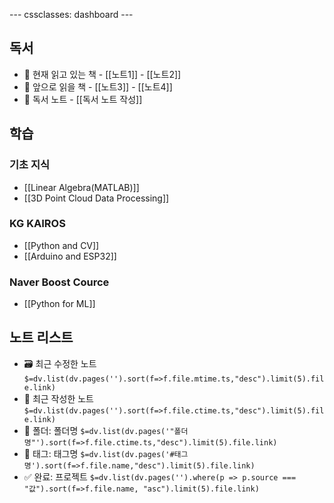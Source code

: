 --- cssclasses: dashboard ---

## 독서 
- 📗 현재 읽고 있는 책 - [[노트1]] - [[노트2]] 
- 📕 앞으로 읽을 책 - [[노트3]] - [[노트4]] 
- 📘 독서 노트 - [[독서 노트 작성]] 

## 학습 

### 기초 지식
- [[Linear Algebra(MATLAB)]]
- [[3D Point Cloud Data Processing]]

### KG KAIROS
- [[Python and CV]]
- [[Arduino and ESP32]]

### Naver Boost Cource
- [[Python for ML]]

## 노트 리스트 
- 🗃 최근 수정한 노트 `$=dv.list(dv.pages('').sort(f=>f.file.mtime.ts,"desc").limit(5).file.link)` 
- 📝 최근 작성한 노트 `$=dv.list(dv.pages('').sort(f=>f.file.ctime.ts,"desc").limit(5).file.link)` 
- 📁 폴더: 폴더명 `$=dv.list(dv.pages('"폴더명"').sort(f=>f.file.ctime.ts,"desc").limit(5).file.link)` 
- 🔖 태그: 태그명 `$=dv.list(dv.pages('#태그명').sort(f=>f.file.name,"desc").limit(5).file.link)` 
- ✅ 완료: 프로젝트 `$=dv.list(dv.pages('').where(p => p.source === "값").sort(f=>f.file.name, "asc").limit(5).file.link)`